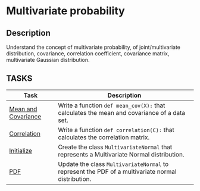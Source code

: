 # Multivariate probability

## Description
Understand the concept of multivariate probability, of joint/multivariate distribution, covariance, correlation coefficient, covariance matrix, multivariate Gaussian distribution.

## TASKS
| Task                                 | Description                                                                                       |
|--------------------------------------|---------------------------------------------------------------------------------------------------|
| [Mean and Covariance](0-mean_cov.py) | Write a function `def mean_cov(X):` that calculates the mean and covariance of a data set.        |
| [Correlation](1-correlation.py)      | Write a function `def correlation(C):` that calculates the correlation matrix.                    |
| [Initialize](multinormal.py)         | Create the class `MultivariateNormal` that represents a Multivariate Normal distribution.         |
| [PDF](multinormal.py)                | Update the class `MultivariateNormal` to represent the PDF of a multivariate normal distribution. |
